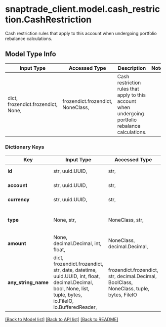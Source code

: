 # snaptrade_client.model.cash_restriction.CashRestriction

Cash restriction rules that apply to this account when undergoing portfolio rebalance calculations.

## Model Type Info
Input Type | Accessed Type | Description | Notes
------------ | ------------- | ------------- | -------------
dict, frozendict.frozendict, None,  | frozendict.frozendict, NoneClass,  | Cash restriction rules that apply to this account when undergoing portfolio rebalance calculations. | 

### Dictionary Keys
Key | Input Type | Accessed Type | Description | Notes
------------ | ------------- | ------------- | ------------- | -------------
**id** | str, uuid.UUID,  | str,  |  | [optional] value must be a uuid
**account** | str, uuid.UUID,  | str,  |  | [optional] value must be a uuid
**currency** | str, uuid.UUID,  | str,  |  | [optional] value must be a uuid
**type** | None, str,  | NoneClass, str,  |  | [optional] must be one of ["ALLOCATE_MAX", "RETAIN_MIN", ] 
**amount** | None, decimal.Decimal, int, float,  | NoneClass, decimal.Decimal,  |  | [optional] 
**any_string_name** | dict, frozendict.frozendict, str, date, datetime, uuid.UUID, int, float, decimal.Decimal, bool, None, list, tuple, bytes, io.FileIO, io.BufferedReader,  | frozendict.frozendict, str, decimal.Decimal, BoolClass, NoneClass, tuple, bytes, FileIO | any string name can be used but the value must be the correct type | [optional]

[[Back to Model list]](../../README.md#documentation-for-models) [[Back to API list]](../../README.md#documentation-for-api-endpoints) [[Back to README]](../../README.md)

